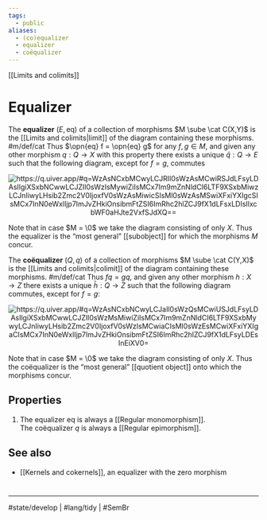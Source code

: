```yaml
---
tags:
  - public
aliases:
  - (co)equalizer
  - equalizer
  - coëqualizer
---
```

[[Limits and colimits]]
# Equalizer

The **equalizer** $(E, \mathrm{eq})$ of a collection of morphisms $M \sube \cat C(X,Y)$ is the [[Limits and colimits|limit]] of the diagram containing these morphisms. #m/def/cat 
Thus $\opn{eq} f = \opn{eq} g$ for any $f, g \in M$,
and given any other morphism $q : Q \to X$ with this property there exists a unique $\bar{q} : Q \to E$ such that the following diagram, except for $f = g$, commutes

<p align="center"><img align="center" src="https://i.upmath.me/svg/%0A%5Cusetikzlibrary%7Bcalc%7D%0A%5Cusetikzlibrary%7Bdecorations.pathmorphing%7D%0A%5Ctikzset%7Bcurve%2F.style%3D%7Bsettings%3D%7B%231%7D%2Cto%20path%3D%7B(%5Ctikztostart)%0A%20%20%20%20..%20controls%20(%24(%5Ctikztostart)!%5Cpv%7Bpos%7D!(%5Ctikztotarget)!%5Cpv%7Bheight%7D!270%3A(%5Ctikztotarget)%24)%0A%20%20%20%20and%20(%24(%5Ctikztostart)!1-%5Cpv%7Bpos%7D!(%5Ctikztotarget)!%5Cpv%7Bheight%7D!270%3A(%5Ctikztotarget)%24)%0A%20%20%20%20..%20(%5Ctikztotarget)%5Ctikztonodes%7D%7D%2C%0A%20%20%20%20settings%2F.code%3D%7B%5Ctikzset%7Bquiver%2F.cd%2C%231%7D%0A%20%20%20%20%20%20%20%20%5Cdef%5Cpv%23%231%7B%5Cpgfkeysvalueof%7B%2Ftikz%2Fquiver%2F%23%231%7D%7D%7D%2C%0A%20%20%20%20quiver%2F.cd%2Cpos%2F.initial%3D0.35%2Cheight%2F.initial%3D0%7D%0A%25%20TikZ%20arrowhead%2Ftail%20styles.%0A%5Ctikzset%7Btail%20reversed%2F.code%3D%7B%5Cpgfsetarrowsstart%7Btikzcd%20to%7D%7D%7D%0A%5Ctikzset%7B2tail%2F.code%3D%7B%5Cpgfsetarrowsstart%7BImplies%5Breversed%5D%7D%7D%7D%0A%5Ctikzset%7B2tail%20reversed%2F.code%3D%7B%5Cpgfsetarrowsstart%7BImplies%7D%7D%7D%0A%25%20TikZ%20arrow%20styles.%0A%5Ctikzset%7Bno%20body%2F.style%3D%7B%2Ftikz%2Fdash%20pattern%3Don%200%20off%201mm%7D%7D%0A%25%20https%3A%2F%2Fq.uiver.app%2F%23q%3DWzAsNCxbMCwyLCJRIl0sWzAsMCwiRSJdLFsyLDAsIlgiXSxbNCwwLCJZIl0sWzIsMywiZiIsMCx7Im9mZnNldCI6LTF9XSxbMiwzLCJnIiwyLHsib2Zmc2V0IjoxfV0sWzAsMiwicSIsMl0sWzAsMSwiXFxiYXIgcSIsMCx7InN0eWxlIjp7ImJvZHkiOnsibmFtZSI6ImRhc2hlZCJ9fX1dLFsxLDIsIlxcbWF0aHJte2VxfSJdXQ%3D%3D%0A%5Cbegin%7Btikzcd%7D%5Bampersand%20replacement%3D%5C%26%5D%0A%09E%20%5C%26%5C%26%20X%20%5C%26%5C%26%20Y%20%5C%5C%0A%09%5C%5C%0A%09Q%0A%09%5Carrow%5B%22%7B%5Cmathrm%7Beq%7D%7D%22%2C%20from%3D1-1%2C%20to%3D1-3%5D%0A%09%5Carrow%5B%22f%22%2C%20shift%20left%2C%20from%3D1-3%2C%20to%3D1-5%5D%0A%09%5Carrow%5B%22g%22'%2C%20shift%20right%2C%20from%3D1-3%2C%20to%3D1-5%5D%0A%09%5Carrow%5B%22%7B%5Cbar%20q%7D%22%2C%20dashed%2C%20from%3D3-1%2C%20to%3D1-1%5D%0A%09%5Carrow%5B%22q%22'%2C%20from%3D3-1%2C%20to%3D1-3%5D%0A%5Cend%7Btikzcd%7D%0A#invert" alt="https://q.uiver.app/#q=WzAsNCxbMCwyLCJRIl0sWzAsMCwiRSJdLFsyLDAsIlgiXSxbNCwwLCJZIl0sWzIsMywiZiIsMCx7Im9mZnNldCI6LTF9XSxbMiwzLCJnIiwyLHsib2Zmc2V0IjoxfV0sWzAsMiwicSIsMl0sWzAsMSwiXFxiYXIgcSIsMCx7InN0eWxlIjp7ImJvZHkiOnsibmFtZSI6ImRhc2hlZCJ9fX1dLFsxLDIsIlxcbWF0aHJte2VxfSJdXQ==" /></p>

Note that in case $M = \0$ we take the diagram consisting of only $X$.
Thus the equalizer is the “most general” [[subobject]] for which the morphisms $M$ concur.

The **coëqualizer** $(Q, q)$ of a collection of morphisms $M \sube \cat C(Y,X)$ is the [[Limits and colimits|colimit]] of the diagram containing these morphisms. #m/def/cat 
Thus $fq = gq$,
and given any other morphism $h : X \to Z$ there exists a unique $\bar h : Q \to Z$  such that the following diagram commutes, except for $f = g$:

<p align="center"><img align="center" src="https://i.upmath.me/svg/%0A%5Cusetikzlibrary%7Bcalc%7D%0A%5Cusetikzlibrary%7Bdecorations.pathmorphing%7D%0A%5Ctikzset%7Bcurve%2F.style%3D%7Bsettings%3D%7B%231%7D%2Cto%20path%3D%7B(%5Ctikztostart)%0A%20%20%20%20..%20controls%20(%24(%5Ctikztostart)!%5Cpv%7Bpos%7D!(%5Ctikztotarget)!%5Cpv%7Bheight%7D!270%3A(%5Ctikztotarget)%24)%0A%20%20%20%20and%20(%24(%5Ctikztostart)!1-%5Cpv%7Bpos%7D!(%5Ctikztotarget)!%5Cpv%7Bheight%7D!270%3A(%5Ctikztotarget)%24)%0A%20%20%20%20..%20(%5Ctikztotarget)%5Ctikztonodes%7D%7D%2C%0A%20%20%20%20settings%2F.code%3D%7B%5Ctikzset%7Bquiver%2F.cd%2C%231%7D%0A%20%20%20%20%20%20%20%20%5Cdef%5Cpv%23%231%7B%5Cpgfkeysvalueof%7B%2Ftikz%2Fquiver%2F%23%231%7D%7D%7D%2C%0A%20%20%20%20quiver%2F.cd%2Cpos%2F.initial%3D0.35%2Cheight%2F.initial%3D0%7D%0A%25%20TikZ%20arrowhead%2Ftail%20styles.%0A%5Ctikzset%7Btail%20reversed%2F.code%3D%7B%5Cpgfsetarrowsstart%7Btikzcd%20to%7D%7D%7D%0A%5Ctikzset%7B2tail%2F.code%3D%7B%5Cpgfsetarrowsstart%7BImplies%5Breversed%5D%7D%7D%7D%0A%5Ctikzset%7B2tail%20reversed%2F.code%3D%7B%5Cpgfsetarrowsstart%7BImplies%7D%7D%7D%0A%25%20TikZ%20arrow%20styles.%0A%5Ctikzset%7Bno%20body%2F.style%3D%7B%2Ftikz%2Fdash%20pattern%3Don%200%20off%201mm%7D%7D%0A%25%20https%3A%2F%2Fq.uiver.app%2F%23q%3DWzAsNCxbNCwyLCJaIl0sWzQsMCwiUSJdLFsyLDAsIlgiXSxbMCwwLCJZIl0sWzMsMiwiZiIsMCx7Im9mZnNldCI6LTF9XSxbMywyLCJnIiwyLHsib2Zmc2V0IjoxfV0sWzIsMCwiaCIsMl0sWzEsMCwiXFxiYXIgaCIsMCx7InN0eWxlIjp7ImJvZHkiOnsibmFtZSI6ImRhc2hlZCJ9fX1dLFsyLDEsInEiXV0%3D%0A%5Cbegin%7Btikzcd%7D%5Bampersand%20replacement%3D%5C%26%5D%0A%09Y%20%5C%26%5C%26%20X%20%5C%26%5C%26%20Q%20%5C%5C%0A%09%5C%5C%0A%09%5C%26%5C%26%5C%26%5C%26%20Z%0A%09%5Carrow%5B%22f%22%2C%20shift%20left%2C%20from%3D1-1%2C%20to%3D1-3%5D%0A%09%5Carrow%5B%22g%22'%2C%20shift%20right%2C%20from%3D1-1%2C%20to%3D1-3%5D%0A%09%5Carrow%5B%22q%22%2C%20from%3D1-3%2C%20to%3D1-5%5D%0A%09%5Carrow%5B%22h%22'%2C%20from%3D1-3%2C%20to%3D3-5%5D%0A%09%5Carrow%5B%22%7B%5Cbar%20h%7D%22%2C%20dashed%2C%20from%3D1-5%2C%20to%3D3-5%5D%0A%5Cend%7Btikzcd%7D%0A#invert" alt="https://q.uiver.app/#q=WzAsNCxbNCwyLCJaIl0sWzQsMCwiUSJdLFsyLDAsIlgiXSxbMCwwLCJZIl0sWzMsMiwiZiIsMCx7Im9mZnNldCI6LTF9XSxbMywyLCJnIiwyLHsib2Zmc2V0IjoxfV0sWzIsMCwiaCIsMl0sWzEsMCwiXFxiYXIgaCIsMCx7InN0eWxlIjp7ImJvZHkiOnsibmFtZSI6ImRhc2hlZCJ9fX1dLFsyLDEsInEiXV0=" /></p>


Note that in case $M = \0$ we take the diagram consisting of only $X$.
Thus the coëqualizer is the “most general” [[quotient object]] onto which the morphisms concur.

## Properties

1. The equalizer $\mathrm{eq}$ is always a [[Regular monomorphism]].<br/>The coëqualizer $q$ is always a [[Regular epimorphism]].

## See also

- [[Kernels and cokernels]], an equalizer with the zero morphism
#
---
#state/develop | #lang/tidy | #SemBr
